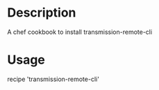 Description
===========

A chef cookbook to install transmission-remote-cli

Usage
=====

recipe 'transmission-remote-cli'
